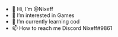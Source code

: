 - 👋 Hi, I’m @Nixeff
- 👀 I’m interested in Games
- 🌱 I’m currently learning cod
- 📫 How to reach me Discord Nixeff#9861

<!---
Nixeff/Nixeff is a ✨ special ✨ repository because its `README.md` (this file) appears on your GitHub profile.
You can click the Preview link to take a look at your changes.
--->
